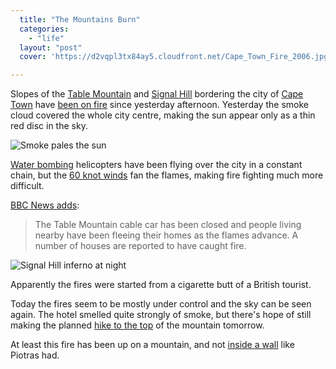 ```yaml
---
  title: "The Mountains Burn"
  categories: 
    - "life"
  layout: "post"
  cover: 'https://d2vqpl3tx84ay5.cloudfront.net/Cape_Town_Fire_2006.jpg'

---
```

Slopes of the [Table Mountain][2] and [Signal Hill][3] bordering the city of [Cape Town][4] have [been on fire][5] since yesterday afternoon. Yesterday the smoke cloud covered the whole city centre, making the sun appear only as a thin red disc in the sky.

![Smoke pales the sun](https://d2vqpl3tx84ay5.cloudfront.net/Cape_Town_Fire_2006b.jpg)

[Water bombing][6] helicopters have been flying over the city in a constant chain, but the [60 knot winds][1] fan the flames, making fire fighting much more difficult.

[BBC News adds][7]:

> The Table Mountain cable car has been closed and people living nearby have been fleeing their homes as the flames advance. A number of houses are reported to have caught fire.

![Signal Hill inferno at night](https://d2vqpl3tx84ay5.cloudfront.net/Cape_Town_Fire_2006.jpg)

Apparently the fires were started from a cigarette butt of a British tourist.

Today the fires seem to be mostly under control and the sky can be seen again. The hotel smelled quite strongly of smoke, but there's hope of still making the planned [hike to the top][8] of the mountain tomorrow.

At least this fire has been up on a mountain, and not [inside a wall][9] like Piotras had.

[1]: http://www.andnetwork.com/app?service=direct/1/Home/$StorySummary$0.$DirectLink$2&sp=l14600
[2]: http://en.wikipedia.org/wiki/Table_Mountain
[3]: http://en.wikipedia.org/wiki/Signal_Hill_%28Cape_Town%29
[4]: http://en.wikipedia.org/wiki/Cape_Town
[5]: http://en.wikipedia.org/wiki/Table_Mountain_fire%2C_2006
[6]: http://en.wikipedia.org/wiki/Aerial_firefighting
[7]: http://news.bbc.co.uk/1/hi/world/africa/4652512.stm
[8]: http://www.southafrica-travel.net/westcape/cato_06.htm
[9]: http://www.nemein.com/people/piotras/it-s-in-the-wall-.html
